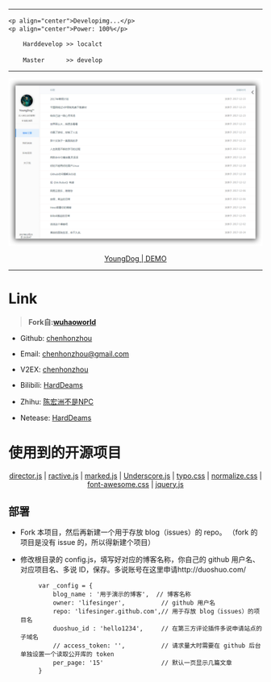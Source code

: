 -------

	<p align="center">Developimg...</p>
	<p align="center">Power: 100%</p>
	

```
	Harddevelop >> localct

	Master      >> develop

```

-------

<p align="center"><img src="README/v1.5.png"/></p>

<p align="center" style="font-weight: blod;"><a href="http://装逼.top" target="_blank">YoungDog | DEMO</a></p>

------------


# Link
> **Fork自:[wuhaoworld](https://github.com/wuhaoworld/github-issues-blog)**

- Github: [chenhonzhou](http://github.com/chenhonzhou)

- Email: [chenhonzhou@gmail.com](https://www.google.com/gmail)

- V2EX:  [chenhonzhou](https://www.v2ex.com/member/chenhonzhou)

- Bilibili: [HardDeams](https://space.bilibili.com/27013266/#/)

- Zhihu: [陈宏洲不是NPC](https://www.zhihu.com/people/ChenHonZhouRemix/activities)

- Netease: [HardDeams](http://music.163.com/#/user/home?id=266341607)

# 使用到的开源项目

<p align="center">
  <a href="https://github.com/flatiron/director">director.js</a> |
  <a href="http://www.ractivejs.org">ractive.js</a> |
  <a href="http://fontawesome.io/">marked.js</a> |
  <a href="http://underscorejs.org/">Underscore.js</a> |
  <a href="https://typo.sofi.sh/">typo.css</a> |
  <a href="http://underscorejs.org/">normalize.css</a> |
  <a href="http://fontawesome.io/">font-awesome.css</a> |
  <a href="http://jquery.com/">jquery.js</a>
</p>

## 部署

 - Fork 本项目，然后再新建一个用于存放 blog（issues）的 repo。 （fork 的项目是没有 issue 的，所以得新建个项目）

 - 修改根目录的 config.js，填写好对应的博客名称，你自己的 github 用户名、对应项目名、多说 ID，保存。多说账号在这里申请http://duoshuo.com/


            var _config = {
                blog_name : '用于演示的博客',  // 博客名称
                owner: 'lifesinger',          // github 用户名
                repo: 'lifesinger.github.com',// 用于存放 blog（issues）的项目名
                duoshuo_id : 'hello1234',     // 在第三方评论插件多说申请站点的子域名
                // access_token: '',          // 请求量大时需要在 github 后台单独设置一个读取公开库的 token
                per_page: '15'                // 默认一页显示几篇文章
            }
